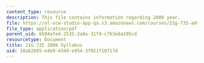 ```yaml
---
content_type: resource
description: This file contains information regarding 2009 year.
file: https://ol-ocw-studio-app-qa.s3.amazonaws.com/courses/21g-735-advanced-topics-in-hispanic-literature-and-film-the-films-of-luis-bunuel-fall-2013/10a62685e4e94349e9543f921f10717d_MIT21G_735F13_2009Syllabus.pdf
file_type: application/pdf
parent_uid: 6504afed-2535-2a8a-31f9-c763e8a195cd
resourcetype: Document
title: 21G.735 2009 Syllabus
uid: 10a62685-e4e9-4349-e954-3f921f10717d
---
```

